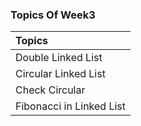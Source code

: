### Topics Of Week3

| Topics             | 
| :----------------- |
| Double Linked List | 
| Circular Linked List | 
| Check Circular |
| Fibonacci in Linked List |


